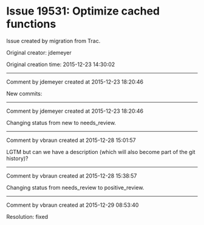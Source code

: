 # Issue 19531: Optimize cached functions

Issue created by migration from Trac.

Original creator: jdemeyer

Original creation time: 2015-12-23 14:30:02




---

Comment by jdemeyer created at 2015-12-23 18:20:46

New commits:


---

Comment by jdemeyer created at 2015-12-23 18:20:46

Changing status from new to needs_review.


---

Comment by vbraun created at 2015-12-28 15:01:57

LGTM but can we have a description (which will also become part of the git history)?


---

Comment by vbraun created at 2015-12-28 15:38:57

Changing status from needs_review to positive_review.


---

Comment by vbraun created at 2015-12-29 08:53:40

Resolution: fixed
